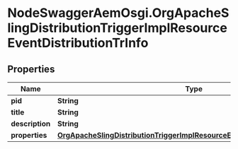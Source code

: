 # NodeSwaggerAemOsgi.OrgApacheSlingDistributionTriggerImplResourceEventDistributionTrInfo

## Properties
Name | Type | Description | Notes
------------ | ------------- | ------------- | -------------
**pid** | **String** |  | [optional] 
**title** | **String** |  | [optional] 
**description** | **String** |  | [optional] 
**properties** | [**OrgApacheSlingDistributionTriggerImplResourceEventDistributionTrProperties**](OrgApacheSlingDistributionTriggerImplResourceEventDistributionTrProperties.md) |  | [optional] 


